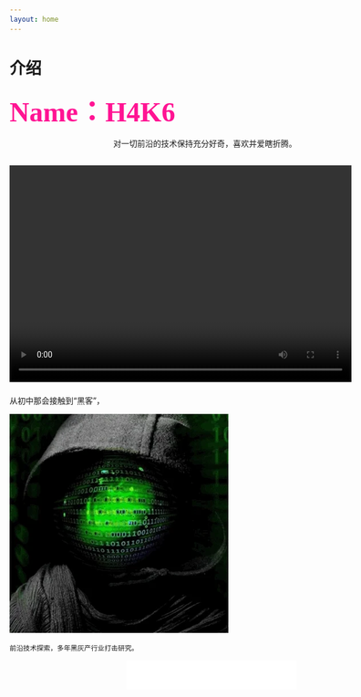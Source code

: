 ```yaml
---
layout: home
---
```


 # **介绍**

**<font color=DeepPink size=33 face="黑体">Name：H4K6</font>**



<div align=right>对一切前沿的技术保持充分好奇，喜欢并爱瞎折腾。</div>


<video src="/public/video/H4K6ATT.mp4" width="600px" height="380px" controls="controls"></video>
---
从初中那会接触到“黑客”，

![smiley](/public/picture/giphy.webp)


```
前沿技术探索，多年黑灰产行业打击研究。
```
<div align=right><iframe frameborder="no" border="0" marginwidth="0" marginheight="0" width=298 height=52 src="//music.163.com/outchain/player?type=2&id=1439704663&auto=1&height=32"></iframe></div>

